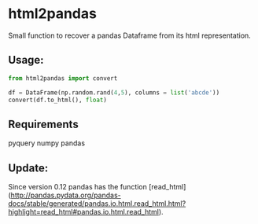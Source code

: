 # html2pandas
Small function to recover a pandas Dataframe from its html representation.

## Usage:
```python
from html2pandas import convert

df = DataFrame(np.random.rand(4,5), columns = list('abcde'))
convert(df.to_html(), float)
```

## Requirements

pyquery
numpy
pandas

## Update:

Since version 0.12 pandas has the function [read_html] (http://pandas.pydata.org/pandas-docs/stable/generated/pandas.io.html.read_html.html?highlight=read_html#pandas.io.html.read_html).
